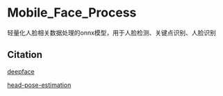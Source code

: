 # Mobile_Face_Process

轻量化人脸相关数据处理的onnx模型，用于人脸检测、关键点识别、人脸识别





## Citation
[deepface](https://github.com/serengil/deepface)

[head-pose-estimation](https://github.com/yinguobing/head-pose-estimation)

